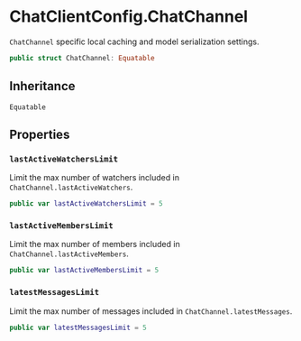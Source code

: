 # ChatClientConfig.ChatChannel

`ChatChannel` specific local caching and model serialization settings.

``` swift
public struct ChatChannel: Equatable 
```

## Inheritance

`Equatable`

## Properties

### `lastActiveWatchersLimit`

Limit the max number of watchers included in `ChatChannel.lastActiveWatchers`.

``` swift
public var lastActiveWatchersLimit = 5
```

### `lastActiveMembersLimit`

Limit the max number of members included in `ChatChannel.lastActiveMembers`.

``` swift
public var lastActiveMembersLimit = 5
```

### `latestMessagesLimit`

Limit the max number of messages included in `ChatChannel.latestMessages`.

``` swift
public var latestMessagesLimit = 5
```
